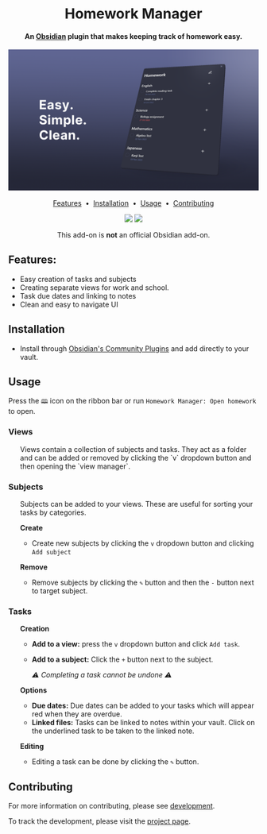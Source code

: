 <h1 align="center">
Homework Manager
</h1>

<div align="center">
  <h4>An <a href="https://obsidian.md/">Obsidian</a> plugin  that makes keeping track of homework easy.</h4>

  <picture>
    <img src="./docs/assets/preview.png">
  </picture>


  <a href="#features">Features</a> &nbsp;&bull;&nbsp;
  <a href="#installation">Installation</a> &nbsp;&bull;&nbsp;
  <a href="#usage">Usage</a> &nbsp;&bull;&nbsp;
  <a href="#contributing">Contributing</a>

  <a title="Buy me a coffee" href="https://buymeacoffee.com/kadisonm">
    <img  src="https://img.shields.io/badge/Support-30363D?style=for-the-badge&logo=GitHub-Sponsors&logoColor=#white"></a>
  <a title="GitHub License" href="/LICENSE">
    <img src="https://img.shields.io/github/license/kadisonm/anki-kanji-splitter?style=for-the-badge&color=blue"></a>
  
  </br>
  
  This add-on is **not** an official Obsidian add-on.
</div>

## Features:
- Easy creation of tasks and subjects
- Creating separate views for work and school.
- Task due dates and linking to notes
- Clean and easy to navigate UI

## Installation
- Install through [Obsidian's Community Plugins](https://obsidian.md/plugins) and add directly to your vault.

## Usage
Press the `🕮` icon on the ribbon bar or run `Homework Manager: Open homework` to open.

### Views
<ul>
Views contain a collection of subjects and tasks. They act as a folder and can be added or removed by clicking the `v` dropdown button and then opening the `view manager`.
</ul>

### Subjects
<ul>
  <p> Subjects can be added to your views. These are useful for sorting your tasks by categories. <p>

**Create**
- Create new subjects by clicking the `v` dropdown button and clicking `Add subject`

**Remove**
- Remove subjects by clicking the `✎` button and then the `-` button next to target subject.

</ul>

### Tasks
<ul>

**Creation**

- **Add to a view:** press the `v` dropdown button and click `Add task`.
- **Add to a subject:** Click the `+` button next to the subject.

  *⚠ Completing a task cannot be undone ⚠*

**Options**

- **Due dates:** Due dates can be added to your tasks which will appear red when they are overdue.
- **Linked files:** Tasks can be linked to notes within your vault. Click on the underlined task to be taken to the linked note.

**Editing**
- Editing a task can be done by clicking the `✎` button.
</ul>

## Contributing
For more information on contributing, please see [development](./docs/development.md).

To track the development, please visit the [project page](https://github.com/users/kadisonm/projects/3/views/1).
